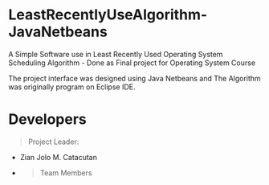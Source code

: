 # LeastRecentlyUseAlgorithm-JavaNetbeans
A Simple Software use in Least Recently Used Operating System Scheduling Algorithm - Done as Final project for Operating System Course 

The project interface was designed using Java Netbeans and The Algorithm was originally program on Eclipse IDE.

# Developers
> Project Leader:
- Zian Jolo M. Catacutan
- >Team Members

